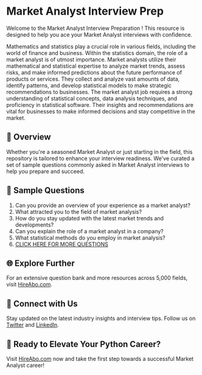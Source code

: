 # Market Analyst Interview Prep

Welcome to the Market Analyst Interview Preparation ! This resource is designed to help you ace your Market Analyst interviews with confidence.

Mathematics and statistics play a crucial role in various fields, including the world of finance and business. Within the statistics domain, the role of a market analyst is of utmost importance. Market analysts utilize their mathematical and statistical expertise to analyze market trends, assess risks, and make informed predictions about the future performance of products or services. They collect and analyze vast amounts of data, identify patterns, and develop statistical models to make strategic recommendations to businesses. The market analyst job requires a strong understanding of statistical concepts, data analysis techniques, and proficiency in statistical software. Their insights and recommendations are vital for businesses to make informed decisions and stay competitive in the market.

## 🚀 Overview

Whether you're a seasoned Market Analyst or just starting in the field, this repository is tailored to enhance your interview readiness. We've curated a set of sample questions commonly asked in Market Analyst interviews to help you prepare and succeed.

## 📝 Sample Questions

1. Can you provide an overview of your experience as a market analyst?
2. What attracted you to the field of market analysis?
3. How do you stay updated with the latest market trends and developments?
4. Can you explain the role of a market analyst in a company?
5. What statistical methods do you employ in market analysis?
6. [CLICK HERE FOR MORE QUESTIONS](https://hireabo.com/job/19_1_31/Market%20Analyst)

## 🌐 Explore Further

For an extensive question bank and more resources across 5,000 fields, visit [HireAbo.com](https://www.hireabo.com).

## 📱 Connect with Us

Stay updated on the latest industry insights and interview tips. Follow us on [Twitter](https://twitter.com/hireabo) and [LinkedIn](https://www.linkedin.com/in/hire-abo-3609972a8/).

## 🚀 Ready to Elevate Your Python Career?

Visit [HireAbo.com](https://www.hireabo.com) now and take the first step towards a successful Market Analyst career!
